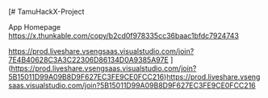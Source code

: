 [# TamuHackX-Project

App Homepage
https://x.thunkable.com/copy/b2cd0f978335cc36baac1bfdc7924743

https://prod.liveshare.vsengsaas.visualstudio.com/join?7E4B40628C3A3C22306D86134D0A9385A97E
](https://prod.liveshare.vsengsaas.visualstudio.com/join?5B15011D99A09B8D9F627EC3FE9CE0FCC216)https://prod.liveshare.vsengsaas.visualstudio.com/join?5B15011D99A09B8D9F627EC3FE9CE0FCC216
